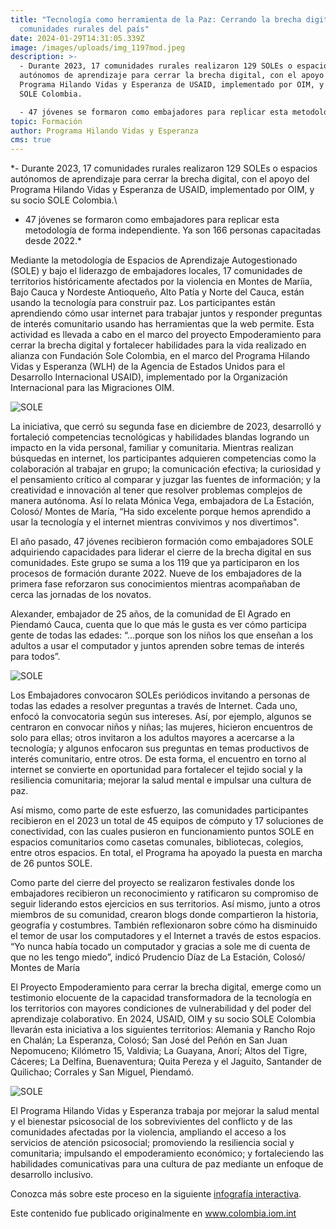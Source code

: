 ```yaml
---
title: "Tecnología como herramienta de la Paz: Cerrando la brecha digital en
  comunidades rurales del país"
date: 2024-01-29T14:31:05.339Z
image: /images/uploads/img_1197mod.jpeg
description: >-
  - Durante 2023, 17 comunidades rurales realizaron 129 SOLEs o espacios
  autónomos de aprendizaje para cerrar la brecha digital, con el apoyo del
  Programa Hilando Vidas y Esperanza de USAID, implementado por OIM, y su socio
  SOLE Colombia.

  - 47 jóvenes se formaron como embajadores para replicar esta metodología de forma independiente. Ya son 166 personas capacitadas desde 2022.
topic: Formación
author: Programa Hilando Vidas y Esperanza
cms: true
---
```

\*- Durante 2023, 17 comunidades rurales realizaron 129 SOLEs o espacios autónomos de aprendizaje para cerrar la brecha digital, con el apoyo del Programa Hilando Vidas y Esperanza de USAID, implementado por OIM, y su socio SOLE Colombia.\

* 47 jóvenes se formaron como embajadores para replicar esta metodología de forma independiente. Ya son 166 personas capacitadas desde 2022.*

Mediante la metodología de Espacios de Aprendizaje Autogestionado (SOLE) y bajo el liderazgo de embajadores locales, 17 comunidades de territorios históricamente afectados por la violencia en Montes de Maríia, Bajo Cauca y Nordeste Antioqueño, Alto Patía y Norte del Cauca, están usando la tecnología para construir paz. Los participantes están aprendiendo cómo usar internet para trabajar juntos y responder preguntas de interés comunitario usando has herramientas que la web permite. Esta actividad es llevada a cabo en el marco del proyecto Empoderamiento para cerrar la brecha digital y fortalecer habilidades para la vida realizado en alianza con Fundación Sole Colombia, en el marco del Programa Hilando Vidas y Esperanza (WLH) de la Agencia de Estados Unidos para el Desarrollo Internacional USAID), implementado por la Organización Internacional para las Migraciones OIM.

![SOLE](https://colombia.iom.int/sites/g/files/tmzbdl1011/files/images/Notas/img_1222mod.jpg)

La iniciativa, que cerró su segunda fase en diciembre de 2023, desarrolló y fortaleció competencias tecnológicas y habilidades blandas logrando un impacto en la vida personal, familiar y comunitaria. Mientras realizan búsquedas en internet, los participantes adquieren competencias como la colaboración al trabajar en grupo; la comunicación efectiva; la curiosidad y el pensamiento crítico al comparar y juzgar las fuentes de información; y la creatividad e innovación al tener que resolver problemas complejos de manera autónoma. Así lo relata Mónica Vega, embajadora de La Estación, Colosó/ Montes de María, “Ha sido excelente porque hemos aprendido a usar la tecnología y el internet mientras convivimos y nos divertimos".

El año pasado, 47 jóvenes recibieron formación como embajadores SOLE adquiriendo capacidades para liderar el cierre de la brecha digital en sus comunidades. Este grupo se suma a los 119 que ya participaron en los procesos de formación durante 2022. Nueve de los embajadores de la primera fase reforzaron sus conocimientos mientras acompañaban de cerca las jornadas de los novatos.

Alexander, embajador de 25 años, de la comunidad de El Agrado en Piendamó Cauca, cuenta que lo que más le gusta es ver cómo participa gente de todas las edades: “…porque son los niños los que enseñan a los adultos a usar el computador y juntos aprenden sobre temas de interés para todos”.

![SOLE](https://colombia.iom.int/sites/g/files/tmzbdl1011/files/images/Notas/img_1188mod.jpg)

Los Embajadores convocaron SOLEs periódicos invitando a personas de todas las edades a resolver preguntas a través de Internet. Cada uno, enfocó la convocatoria según sus intereses. Así, por ejemplo, algunos se centraron en convocar niños y niñas; las mujeres, hicieron encuentros de solo para ellas; otros invitaron a los adultos mayores a acercarse a la tecnología; y algunos enfocaron sus preguntas en temas productivos de interés comunitario, entre otros. De esta forma, el encuentro en torno al internet se convierte en oportunidad para fortalecer el tejido social y la resiliencia comunitaria; mejorar la salud mental e impulsar una cultura de paz.

Así mismo, como parte de este esfuerzo, las comunidades participantes recibieron en el 2023 un total de 45 equipos de cómputo y 17 soluciones de conectividad, con las cuales pusieron en funcionamiento puntos SOLE en espacios comunitarios como casetas comunales, bibliotecas, colegios, entre otros espacios. En total, el Programa ha apoyado la puesta en marcha de 26 puntos SOLE.

Como parte del cierre del proyecto se realizaron festivales donde los embajadores recibieron un reconocimiento y ratificaron su compromiso de seguir liderando estos ejercicios en sus territorios. Así mismo, junto a otros miembros de su comunidad, crearon blogs donde compartieron la historia, geografía y costumbres. También reflexionaron sobre cómo ha disminuido el temor de usar los computadores y el Internet a través de estos espacios. \
“Yo nunca había tocado un computador y gracias a sole me di cuenta de que no les tengo miedo”, indicó Prudencio Díaz de La Estación, Colosó/ Montes de María

El Proyecto Empoderamiento para cerrar la brecha digital, emerge como un testimonio elocuente de la capacidad transformadora de la tecnología en los territorios con mayores condiciones de vulnerabilidad y del poder del aprendizaje colaborativo. En 2024, USAID, OIM y su socio SOLE Colombia llevarán esta iniciativa a los siguientes territorios: Alemania y Rancho Rojo en Chalán; La Esperanza, Colosó; San José del Peñón en San Juan Nepomuceno; Kilómetro 15, Valdivia; La Guayana, Anorí; Altos del Tigre, Cáceres; La Delfina, Buenaventura; Quita Pereza y el Jaguito, Santander de Quilichao; Corrales y San Miguel, Piendamó.

![SOLE](https://colombia.iom.int/sites/g/files/tmzbdl1011/files/images/Notas/img_8685-1mod.jpg)

El Programa Hilando Vidas y Esperanza trabaja por mejorar la salud mental y el bienestar psicosocial de los sobrevivientes del conflicto y de las comunidades afectadas por la violencia, ampliando el acceso a los servicios de atención psicosocial; promoviendo la resiliencia social y comunitaria; impulsando el empoderamiento económico; y fortaleciendo las habilidades comunicativas para una cultura de paz mediante un enfoque de desarrollo inclusivo.

Conozca más sobre este proceso en la siguiente [infografía interactiva](https://www.solecolombia.org/infografias/sole-hilando-vidas-y-esperanza-en-numeros#embajadores-2023).

Este contenido fue publicado originalmente en www.colombia.iom.int